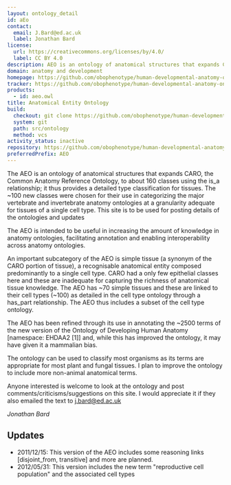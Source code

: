 ```yaml
---
layout: ontology_detail
id: aEo
contact:
  email: J.Bard@ed.ac.uk
  label: Jonathan Bard
license:
  url: https://creativecommons.org/licenses/by/4.0/
  label: CC BY 4.0
description: AEO is an ontology of anatomical structures that expands CARO, the Common Anatomy Reference Ontology
domain: anatomy and development
homepage: https://github.com/obophenotype/human-developmental-anatomy-ontology/
tracker: https://github.com/obophenotype/human-developmental-anatomy-ontology/issues
products:
  - id: aeo.owl
title: Anatomical Entity Ontology
build:
  checkout: git clone https://github.com/obophenotype/human-developmental-anatomy-ontology.git
  system: git
  path: src/ontology
  method: vcs
activity_status: inactive
repository: https://github.com/obophenotype/human-developmental-anatomy-ontology
preferredPrefix: AEO
---
```


The AEO is an ontology of anatomical structures that expands CARO, the Common Anatomy Reference Ontology, to about 160 classes using the is_a relationship; it thus provides a detailed type classification for tissues. The ~100 new classes were chosen for their use in categorizing the major vertebrate and invertebrate anatomy ontologies at a granularity adequate for tissues of a single cell type. This site is to be used for posting details of the ontologies and updates

The AEO is intended to be useful in increasing the amount of knowledge in anatomy ontologies, facilitating annotation and enabling interoperability across anatomy ontologies.

An important subcategory of the AEO is simple tissue (a synonym of the CARO portion of tissue), a recognisable anatomical entity composed predominantly to a single cell type. CARO had a only few epithelial classes here and these are inadequate for capturing the richness of anatomical tissue knowledge. The AEO has ~70 simple tissues and these are linked to their cell types (~100) as detailed in the cell type ontology through a has_part relationship. The AEO thus includes a subset of the cell type ontology.

The AEO has been refined through its use in annotating the ~2500 terms of the new version of the Ontology of Developing Human Anatomy [namespace: EHDAA2 [1]] and, while this has improved the ontology, it may have given it a mammalian bias.

The ontology can be used to classify most organisms as its terms are appropriate for most plant and fungal tissues. I plan to improve the ontology to include more non-animal anatomical terms.

Anyone interested is welcome to look at the ontology and post comments/criticisms/suggestions on this site. I would appreciate it if they also emailed the text to j.bard@ed.ac.uk

*Jonathan Bard*

## Updates

 * 2011/12/15: This version of the AEO includes some reasoning links [disjoint_from, transitive] and more are planned.
 * 2012/05/31: This version includes the new term "reproductive cell population" and the associated cell types
